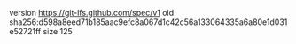 version https://git-lfs.github.com/spec/v1
oid sha256:d598a8eed71b185aac9efc8a067d1c42c56a133064335a6a80e1d031e52721ff
size 125
